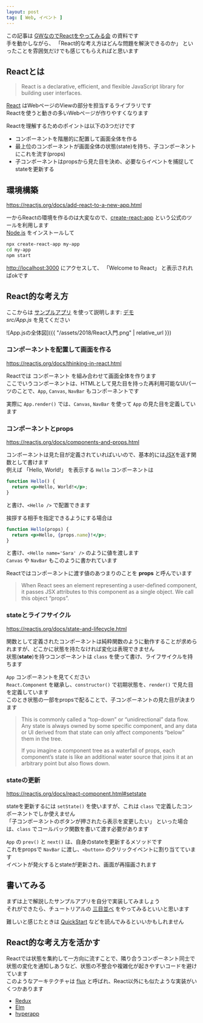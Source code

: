 ```yaml
---
layout: post
tag: [ Web, イベント ]
---
```


この記事は [GWなのでReactをやってみる会](https://prog-g.connpass.com/event/86721/) の資料です  
手を動かしながら、 「React的な考え方はどんな問題を解決できるのか」 といったことを雰囲気だけでも感じてもらえればと思います

## Reactとは
> React is a declarative, efficient, and flexible JavaScript library for building user interfaces.

[React](https://github.com/facebook/react/) はWebページのViewの部分を担当するライブラリです  
Reactを使うと動きの多いWebページが作りやすくなります

Reactを理解するためのポイントは以下の3つだけです
- コンポーネントを階層的に配置して画面全体を作る
- 最上位のコンポーネントが画面全体の状態(state)を持ち、子コンポーネントにこれを流す(props)
- 子コンポーネントはpropsから見た目を決め、必要ならイベントを捕捉してstateを更新する


## 環境構築
<https://reactjs.org/docs/add-react-to-a-new-app.html>

一からReactの環境を作るのは大変なので、[create-react-app](https://github.com/facebook/create-react-app) という公式のツールを利用します  
[Node.js](https://nodejs.org/ja/) をインストールして
```sh
npx create-react-app my-app
cd my-app
npm start
```

<http://localhost:3000> にアクセスして、 「Welcome to React」 と表示されればokです


## React的な考え方
ここからは [サンプルアプリ](https://github.com/ahuglajbclajep/react-sandbox/tree/master/change-color) を使って説明します: [デモ](https://ahuglajbclajep.github.io/react-sandbox/change-color/)  
*src/App.js* を見てください

![App.jsの全体図]({{ "/assets/2018/React入門.png" | relative_url }})


### コンポーネントを配置して画面を作る
<https://reactjs.org/docs/thinking-in-react.html>

Reactでは コンポーネント を組み合わせて画面全体を作ります  
ここでいうコンポーネントは、HTMLとして見た目を持った再利用可能なUIパーツのことで、`App`, `Canvas`, `NavBar` もコンポーネントです

実際に `App.render()` では、`Canvas`, `NavBar` を使って `App` の見た目を定義しています


### コンポーネントとprops
<https://reactjs.org/docs/components-and-props.html>

コンポーネントは見た目が定義されていればいいので、基本的には[JSX](https://reactjs.org/docs/introducing-jsx.html)を返す関数として書けます  
例えば 「Hello, World!」 を表示する `Hello` コンポーネントは
```jsx
function Hello() {
  return <p>Hello, World!</p>;
}
```

と書け、`<Hello />` で配置できます

挨拶する相手を指定できるようにする場合は
```jsx
function Hello(props) {
  return <p>Hello, {props.name}!</p>;
}
```
と書け、`<Hello name='Sara' />` のように値を渡します  
`Canvas` や `NavBar` もこのように書かれています

Reactではコンポーネントに渡す値のあつまりのことを **props** と呼んでいます
> When React sees an element representing a user-defined component, it passes JSX attributes to this component as a single object. We call this object “props”.


### stateとライフサイクル
<https://reactjs.org/docs/state-and-lifecycle.html>

関数として定義されたコンポーネントは純粋関数のように動作することが求められますが、どこかに状態を持たなければ変化は表現できません  
状態(**state**)を持つコンポーネントは `class` を使って書け、ライフサイクルを持ちます

`App` コンポーネントを見てください  
`React.Component` を継承し、`constructor()` で初期状態を、`render()` で見た目を定義しています  
このとき状態の一部をpropsで配ることで、子コンポーネントの見た目が決まります

> This is commonly called a “top-down” or “unidirectional” data flow. Any state is always owned by some specific component, and any data or UI derived from that state can only affect components “below” them in the tree.
>
> If you imagine a component tree as a waterfall of props, each component’s state is like an additional water source that joins it at an arbitrary point but also flows down.


### stateの更新
<https://reactjs.org/docs/react-component.html#setstate>

stateを更新するには `setState()` を使いますが、これは `class` で定義したコンポーネントでしか使えません  
「子コンポーネントのボタンが押されたら表示を変更したい」 といった場合は、`class` でコールバック関数を書いて渡す必要があります

`App` の `prev()` と `next()` は、自身のstateを更新するメソッドです  
これをpropsで `NavBar` に渡し、`<button>` のクリックイベントに割り当てています  
イベントが発火するとstateが更新され、画面が再描画されます


## 書いてみる
まずは上で解説したサンプルアプリを自分で実装してみましょう  
それができたら、チュートリアルの [三目並べ](https://reactjs.org/tutorial/tutorial.html) をやってみるといいと思います

難しいと感じたときは [QuickStart](https://reactjs.org/docs/hello-world.html) などを読んでみるといいかもしれません


## React的な考え方を活かす
Reactでは状態を集約して一方向に流すことで、隣り合うコンポーネント同士で状態の変化を通知しあうなど、状態の不整合や複雑化が起きやすいコードを避けています  
このようなアーキテクチャは [flux](http://facebook.github.io/flux/) と呼ばれ、React以外にも似たような実装がいくつかあります
- [Redux](https://redux.js.org/)
- [Elm](http://elm-lang.org/)
- [hyperapp](https://hyperapp.js.org/)

